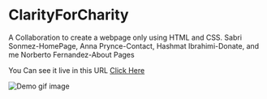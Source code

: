# ClarityForCharity
A Collaboration to create a webpage only using HTML and CSS.  Sabri Sonmez-HomePage, Anna Prynce-Contact, Hashmat Ibrahimi-Donate, and me Norberto Fernandez-About Pages

You Can see it live in this URL <a href="https://norbertostudios.github.io/ClarityForCharity/index.html" rel="noopener noreferrer" target="_blank">Click Here</a>


<img width="auto" alt="Demo gif image" src="./Clarity4Charity.gif">
